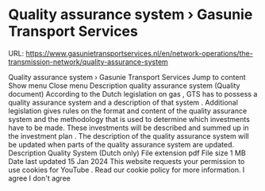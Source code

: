 # Quality assurance system › Gasunie Transport Services

URL: https://www.gasunietransportservices.nl/en/network-operations/the-transmission-network/quality-assurance-system

Quality assurance system › Gasunie Transport Services
Jump to content
Show menu
Close menu
Description quality assurance
system
(Quality document)
According to the Dutch legislation on
gas
,
GTS
has to possess a quality assurance
system
and a description of that
system
. Additional legislation gives rules on the format and content of the quality assurance
system
and the methodology that is used to determine which investments have to be made. These investments will be described and summed up in the
investment plan
.
The description of the quality assurance
system
will be updated when parts of the quality assurance
system
are updated.
Description Quality System (Dutch only)
File extension
pdf
File size
1 MB
Date last updated
15 Jan 2024
This website requests your permission to use cookies for
YouTube
. Read our
cookie policy
for more information.
I agree
I don't agree